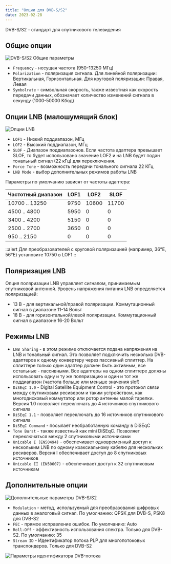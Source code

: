 ```yaml
---
title: "Опции для DVB-S/S2"
date: 2023-02-28
---
```


DVB-S/S2 - стандарт для спутникового телевидения

## Общие опции[](https://help.cesbo.com/astra/receiving/dvb/s#general-options)

![DVB-S/S2 Общие параметры](https://cdn.cesbo.com/help/astra/receiving/dvb/s/general.png)

- `Frequency` - несущая частота (950-13250 МГц)
- `Polarization` - поляризация сигнала. Для линейной поляризации: Вертикальная, Горизонтальная. Для круговой поляризации: Правая, Левая
- `Symbolrate` - символьная скорость, также известная как скорость передачи данных, обозначает количество изменений сигнала в секунду (1000-50000 Кбод)

## Опции LNB (малошумящий блок)[](https://help.cesbo.com/astra/receiving/dvb/s#lnb-low-noise-block-options)

![Опции LNB](https://cdn.cesbo.com/help/astra/receiving/dvb/s/lnb.png)

- `LOF1` - Низкий поддиапазон, МГц
- `LOF2` - Высокий поддиапазон, МГц
- `SLOF` - Диапазон поддиапазонов. Если частота адаптера превышает SLOF, то будет использовано значение LOF2 и на LNB будет подан тональный сигнал (22 кГц) для переключения.
- `Force Tone` - возможность передачи тонального сигнала 22 КГц
- `LNB Mode` - выбор дополнительных режимов работы LNB

Параметры по умолчанию зависят от частоты адаптера:

| Частотный диапазон | LOF1 | LOF2 | SLOF |
| --- | --- | --- | --- |
| 10700 .. 13250 | 9750 | 10600 | 11700 |
| 4500 .. 4800 | 5950 | 0 | 0 |
| 3400 .. 4200 | 5150 | 0 | 0 |
| 2500 .. 2700 | 3650 | 0 | 0 |
| 950 .. 2150 | 0 | 0 | 0 |

::alert Для преобразователей с круговой поляризацией (например, 36°E, 56°E) установите 10750 в LOF1
::

## Поляризация LNB[](https://help.cesbo.com/astra/receiving/dvb/s#lnb-polarization)

Опция поляризации LNB управляет сигналом, принимаемым спутниковой антенной. Уровень напряжения питания LNB определяется поляризацией:

- 13 В - для вертикальной/правой поляризации. Коммутационный сигнал в диапазоне 11-14 Вольт
- 18 В - для горизонтальной/левой поляризации. Коммутационный сигнал в диапазоне 16-20 Вольт

## Режимы LNB[](https://help.cesbo.com/astra/receiving/dvb/s#lnb-modes)

- `LNB Sharing` - в этом режиме отключается подача напряжения на LNB и тональный сигнал. Это позволяет подключить несколько DVB-адаптеров к одному конвертеру через пассивный сплиттер. На сплиттере только один адаптер должен быть активным, все остальные - пассивными. Все адаптеры на одном сплиттере должны использовать одну и ту же поляризацию и один и тот же поддиапазон (частота больше или меньше значения slof)
- `DiSEqC 1.0` - Digital Satellite Equipment Control - это протокол связи между спутниковым ресивером и таким устройством, как многодисковый коммутатор или ротор антенны малой тарелки. Версия 1.0 позволяет переключать до 4 источников спутникового сигнала
- `DiSEqC 1.1` - позволяет переключать до 16 источников спутникового сигнала
- `DiSEqC Command` - посылает необработанную команду в DiSEqC
- `Tone Burst` - также известный как mini DiSEqC. Позволяет переключаться между 2 спутниковыми источниками
- `Unicable I (EN50494)` - обеспечивает одновременный доступ к нескольким LNB по одному коаксиальному кабелю для нескольких ресиверов. Версия I обеспечивает доступ до 8 спутниковых источников
- `Unicable II (EN50607)` - обеспечивает доступ к 32 спутниковым источникам

## Дополнительные опции[](https://help.cesbo.com/astra/receiving/dvb/s#advanced-options)

![Дополнительные параметры DVB-S/S2](https://cdn.cesbo.com/help/astra/receiving/dvb/s/advanced.png)

- `Modulation` - метод, используемый для преобразования цифровых данных в аналоговый сигнал. По умолчанию: QPSK для DVB-S, PSK8 для DVB-S2
- `FEC` - прямое исправление ошибок. По умолчанию: Auto
- `Roll-Off` - эффективность использования спектра. Только для DVB-S2. По умолчанию: 35
- `Stream ID` - Идентификатор потока PLP для многопотоковых транспондеров. Только для DVB-S2

![Параметры идентификатора DVB-потока](https://cdn.cesbo.com/help/astra/receiving/dvb/s/stream-id.png)
